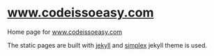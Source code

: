 # www.codeissoeasy.com

Home page for www.codeissoeasy.com

The static pages are built with [jekyll](http://jekyllrb.com/) and [simplex](https://github.com/andreondra/jekyll-theme-simplex) jekyll theme is used.
